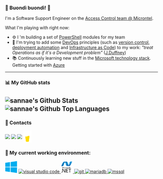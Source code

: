 ### 👋 Buondì buondì! 🌴

I'm a Software Support Engineer on the [Access Control team @ Microntel](https://www.microntel.com/en/solutions/access-control/).

What I'm playing with right now:
- :gear: I 'm building a set of [PowerShell](https://github.com/PowerShell/PowerShell) modules for my team
- 💫 I'm trying to add some [DevOps](https://cloud.google.com/devops/?hl=en) principles (such as [version control](https://cloud.google.com/solutions/devops/devops-tech-version-control), [deployment automation](https://cloud.google.com/solutions/devops/devops-tech-deployment-automation) and [Infrastructure as Code](https://www.atlassian.com/continuous-delivery/principles/infrastructure-as-code)) to my work: _"treat Operations as if it's a Development problem"_ ([J.Duffney](https://duffney.io/))
- 📚 Continuously learning new stuff in the [Microsoft technology stack](https://docs.microsoft.com/it-it/learn/). Getting started with [Azure](https://azure.microsoft.com/it-it/)
---

### :bar_chart: My GitHub stats

<img align="center" alt="sannae's Github Stats" src="https://github-readme-stats.vercel.app/api?username=sannae&show_icons=true&count_private=true&theme=dark&include_all_commits=true&line_height=21&cache_seconds=1800"/><img align="center" alt="sannae's Github Top Languages" src="https://github-readme-stats.vercel.app/api/top-langs/?username=sannae&layout=compact&theme=dark"/>
---

### 📢 Contacts
[<img align="center" height="40" src="https://img.icons8.com/color/144/000000/linkedin.png"/>](https://www.linkedin.com/in/edoardosanna/)
[<img align="center" height="40" src="https://cdn.jsdelivr.net/npm/simple-icons@3.0.1/icons/dev-dot-to.svg"/>](https://dev.to/sannae)
[<img align="center" height="40" src="https://img.icons8.com/cotton/100/000000/hot-coffee--v1.png"/>](https://www.buymeacoffee.com/edoardosanna)
[<img align="center" height="40" src="https://raw.githubusercontent.com/sannae/sannae/769a91d60eeb9d0d9a58b671c5f0f3823b2d6442/BMC%20Logo%20-%20White.svg"/>]()


### :hammer: My current working environment:
<p align="left">
<img alt="windows" width="40" src="https://github.com/devicons/devicon/blob/master/icons/windows8/windows8-original.svg" />
<a href="https://code.visualstudio.com" target="_blank"> <img alt="visual studio code" width="40" src="https://img.icons8.com/fluent/240/000000/visual-studio-code-2019.png" /> </a> 
  <a href="https://dotnet.microsoft.com/" target="_blank"> <img src="https://raw.githubusercontent.com/devicons/devicon/master/icons/dot-net/dot-net-original-wordmark.svg" alt="dotnet" width="40" height="40"/> </a> 
  <a href="https://git-scm.com/" target="_blank"> <img src="https://www.vectorlogo.zone/logos/git-scm/git-scm-icon.svg" alt="git" width="40" height="40"/> </a> 
  <a href="https://mariadb.org/" target="_blank"> <img src="https://www.vectorlogo.zone/logos/mariadb/mariadb-icon.svg" alt="mariadb" width="40" height="40"/> </a> 
  <a href="https://www.microsoft.com/en-us/sql-server" target="_blank"> <img src="https://cdn.worldvectorlogo.com/logos/microsoft-sql-server.svg" alt="mssql" width="40" height="40"/> </a> 
</p>

<!-- A similar page can be built with https://rahuldkjain.github.io/gh-profile-readme-generator/ -->
